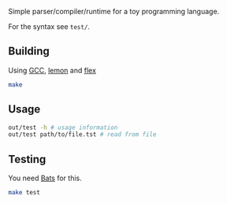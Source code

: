 Simple parser/compiler/runtime for a toy programming language.

For the syntax see `test/`.

## Building

Using [GCC](https://gcc.gnu.org/), [lemon](http://www.hwaci.com/sw/lemon/) and [flex](https://github.com/westes/flex)

```sh
make
```

## Usage

```sh
out/test -h # usage information
out/test path/to/file.tst # read from file
```

## Testing

You need [Bats](https://github.com/sstephenson/bats) for this.

```sh
make test
```
